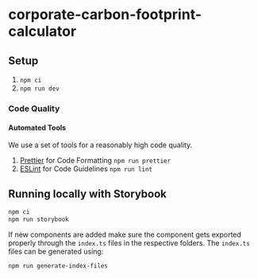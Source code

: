 # corporate-carbon-footprint-calculator

## Setup

1. `npm ci`
2. `npm run dev`

### Code Quality

#### Automated Tools

We use a set of tools for a reasonably high code quality.

1. [Prettier](https://prettier.io/) for Code Formatting `npm run prettier`
2. [ESLint](https://eslint.org/) for Code Guidelines `npm run lint`
<!-- 3. [TypeScript](https://www.typescriptlang.org/) for Static Type Checking (done by Next)

These checks are also run on every merge request, and each of these must pass for the MR to be mergable. -->

## Running locally with Storybook

```sh
npm ci
npm run storybook
```

If new components are added make sure the component gets exported properly through the `index.ts` files in the respective folders. The `index.ts` files can be generated using:

```sh
npm run generate-index-files
```
